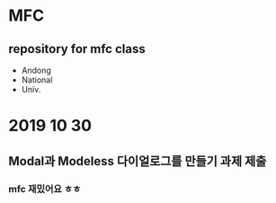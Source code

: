 # MFC
## repository for mfc class

* Andong
* National
* Univ.



# 2019 10 30

## Modal과 Modeless 다이얼로그를 만들기 과제 제출

###  mfc 재밌어요 ㅎㅎ
